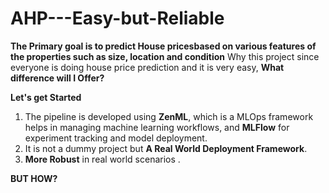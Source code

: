 # AHP---Easy-but-Reliable

**The Primary goal is to predict House pricesbased on various features of the properties such as size, location and condition**
Why this project since everyone is doing house price prediction and it is very easy, **What difference will I Offer?**

**Let's get Started**

1. The pipeline is developed using **ZenML**, which is a MLOps framework helps in managing machine learning workflows, and **MLFlow** for experiment tracking and model deployment.
2. It is not a dummy project but **A Real World Deployment Framework**.
3. **More Robust** in real world scenarios .

**BUT HOW?**
